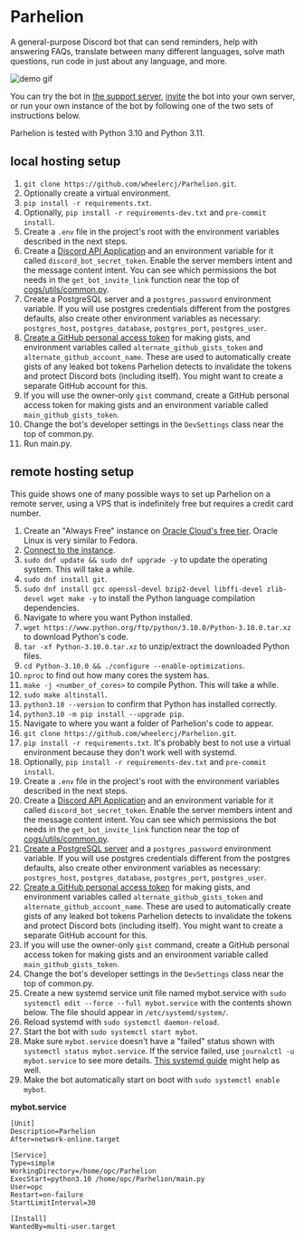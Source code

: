 # Parhelion

A general-purpose Discord bot that can send reminders, help with answering FAQs, translate between many different languages, solve math questions, run code in just about any language, and more.

![demo gif](https://media.giphy.com/media/ydzwjHvEZEc2kmi049/giphy.gif)

You can try the bot in [the support server](https://discord.gg/mCqGhPJVcN), [invite](https://discord.com/oauth2/authorize?client_id=836071320328077332&scope=bot+applications.commands&permissions=2147740736) the bot into your own server, or run your own instance of the bot by following one of the two sets of instructions below.

Parhelion is tested with Python 3.10 and Python 3.11.

## local hosting setup

1. `git clone https://github.com/wheelercj/Parhelion.git`.
2. Optionally create a virtual environment.
3. `pip install -r requirements.txt`.
4. Optionally, `pip install -r requirements-dev.txt` and `pre-commit install`.
5. Create a `.env` file in the project's root with the environment variables described in the next steps.
6.  Create a [Discord API Application](https://discord.com/developers/applications) and an environment variable for it called `discord_bot_secret_token`. Enable the server members intent and the message content intent. You can see which permissions the bot needs in the `get_bot_invite_link` function near the top of [cogs/utils/common.py](https://github.com/wheelercj/Parhelion/blob/main/cogs/utils/common.py).
7.  Create a PostgreSQL server and a `postgres_password` environment variable. If you will use postgres credentials different from the postgres defaults, also create other environment variables as necessary: `postgres_host`, `postgres_database`, `postgres_port`, `postgres_user`.
8.  [Create a GitHub personal access token](https://gist.github.com/beep-boop-82197842/4255864be63966b8618e332d1df30619) for making gists, and environment variables called `alternate_github_gists_token` and `alternate_github_account_name`. These are used to automatically create gists of any leaked bot tokens Parhelion detects to invalidate the tokens and protect Discord bots (including itself). You might want to create a separate GitHub account for this.
9.  If you will use the owner-only `gist` command, create a GitHub personal access token for making gists and an environment variable called `main_github_gists_token`.
10. Change the bot's developer settings in the `DevSettings` class near the top of common.py.
11. Run main.py.

## remote hosting setup

This guide shows one of many possible ways to set up Parhelion on a remote server, using a VPS that is indefinitely free but requires a credit card number.

1. Create an "Always Free" instance on [Oracle Cloud's free tier](https://www.oracle.com/cloud/free/). Oracle Linux is very similar to Fedora.
2. [Connect to the instance](https://docs.oracle.com/en-us/iaas/Content/Compute/Tasks/accessinginstance.htm).
3. `sudo dnf update && sudo dnf upgrade -y` to update the operating system. This will take a while.
4. `sudo dnf install git`.
5. `sudo dnf install gcc openssl-devel bzip2-devel libffi-devel zlib-devel wget make -y` to install the Python language compilation dependencies.
6. Navigate to where you want Python installed.
7. `wget https://www.python.org/ftp/python/3.10.0/Python-3.10.0.tar.xz` to download Python's code.
8. `tar -xf Python-3.10.0.tar.xz` to unzip/extract the downloaded Python files.
9. `cd Python-3.10.0 && ./configure --enable-optimizations`.
10. `nproc` to find out how many cores the system has.
11. `make -j <number_of_cores>` to compile Python. This will take a while.
12. `sudo make altinstall`.
13. `python3.10 --version` to confirm that Python has installed correctly.
14. `python3.10 -m pip install --upgrade pip`.
15. Navigate to where you want a folder of Parhelion's code to appear.
16. `git clone https://github.com/wheelercj/Parhelion.git`.
17. `pip install -r requirements.txt`. It's probably best to not use a virtual environment because they don't work well with systemd.
18. Optionally, `pip install -r requirements-dev.txt` and `pre-commit install`.
19. Create a `.env` file in the project's root with the environment variables described in the next steps.
20. Create a [Discord API Application](https://discord.com/developers/applications) and an environment variable for it called `discord_bot_secret_token`. Enable the server members intent and the message content intent. You can see which permissions the bot needs in the `get_bot_invite_link` function near the top of [cogs/utils/common.py](https://github.com/wheelercj/Parhelion/blob/main/cogs/utils/common.py).
21. [Create a PostgreSQL server](https://docs.fedoraproject.org/en-US/quick-docs/postgresql/) and a `postgres_password` environment variable. If you will use postgres credentials different from the postgres defaults, also create other environment variables as necessary: `postgres_host`, `postgres_database`, `postgres_port`, `postgres_user`.
22. [Create a GitHub personal access token](https://gist.github.com/beep-boop-82197842/4255864be63966b8618e332d1df30619) for making gists, and environment variables called `alternate_github_gists_token` and `alternate_github_account_name`. These are used to automatically create gists of any leaked bot tokens Parhelion detects to invalidate the tokens and protect Discord bots (including itself). You might want to create a separate GitHub account for this.
23. If you will use the owner-only `gist` command, create a GitHub personal access token for making gists and an environment variable called `main_github_gists_token`.
24. Change the bot's developer settings in the `DevSettings` class near the top of common.py.
25. Create a new systemd service unit file named mybot.service with `sudo systemctl edit --force --full mybot.service` with the contents shown below. The file should appear in `/etc/systemd/system/`.
26. Reload systemd with `sudo systemctl daemon-reload`.
27. Start the bot with `sudo systemctl start mybot`.
28. Make sure `mybot.service` doesn't have a "failed" status shown with `systemctl status mybot.service`. If the service failed, use `journalctl -u mybot.service` to see more details. [This systemd guide](https://www.digitalocean.com/community/tutorials/systemd-essentials-working-with-services-units-and-the-journal) might help as well.
29. Make the bot automatically start on boot with `sudo systemctl enable mybot`.

**mybot.service**

```
[Unit]
Description=Parhelion
After=network-online.target

[Service]
Type=simple
WorkingDirectory=/home/opc/Parhelion
ExecStart=python3.10 /home/opc/Parhelion/main.py
User=opc
Restart=on-failure
StartLimitInterval=30

[Install]
WantedBy=multi-user.target
```
